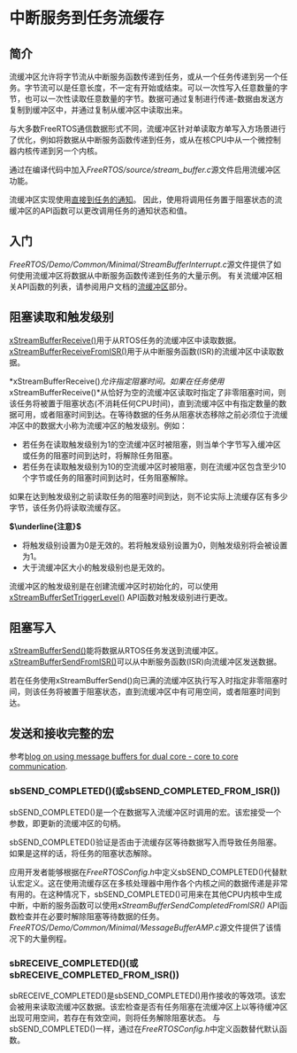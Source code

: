 # 中断服务到任务流缓存

## 简介

流缓冲区允许将字节流从中断服务函数传递到任务，或从一个任务传递到另一个任务。字节流可以是任意长度，不一定有开始或结束。可以一次性写入任意数量的字节，也可以一次性读取任意数量的字节。数据可通过复制进行传递-数据由发送方复制到缓冲区中，并通过复制从缓冲区中读取出来。 

与大多数FreeRTOS通信数据形式不同，流缓冲区针对单读取方单写入方场景进行了优化，例如将数据从中断服务函数传递到任务，或从在核CPU中从一个微控制器内核传递到另一个内核。 

通过在编译代码中加入*FreeRTOS/source/stream_buffer.c*源文件启用流缓冲区功能。

流缓冲区实现使用[直接到任务的通知](https://freertos.org/RTOS-task-notifications.html)。 因此，使用将调用任务置于阻塞状态的流缓冲区的API函数可以更改调用任务的通知状态和值。

## 入门

*FreeRTOS/Demo/Common/Minimal/StreamBufferInterrupt.c*源文件提供了如何使用流缓冲区将数据从中断服务函数传递到任务的大量示例。
有关流缓冲区相关API函数的列表，请参阅用户文档的[流缓冲区](https://freertos.org/RTOS-stream-buffer-API.html)部分。 

## 阻塞读取和触发级别 

[xStreamBufferReceive()](https://freertos.org/xStreamBufferReceive.html)用于从RTOS任务的流缓冲区中读取数据。[xStreamBufferReceiveFromISR()](https://freertos.org/xStreamBufferReceiveFromISR.html)用于从中断服务函数(ISR)的流缓冲区中读取数据。

*xStreamBufferReceive()*允许指定阻塞时间。如果在任务使用*xStreamBufferReceive()*从恰好为空的流缓冲区读取时指定了非零阻塞时间，则该任务将被置于阻塞状态(不消耗任何CPU时间)，直到流缓冲区中有指定数量的数据可用，或者阻塞时间到达。在等待数据的任务从阻塞状态移除之前必须位于流缓冲区中的数据大小称为流缓冲区的触发级别。例如：

*   若任务在读取触发级别为1的空流缓冲区时被阻塞，则当单个字节写入缓冲区或任务的阻塞时间到达时，将解除任务阻塞。
*   若任务在读取触发级别为10的空流缓冲区时被阻塞，则在流缓冲区包含至少10个字节或任务的阻塞时间到达时，任务阻塞解除。 

如果在达到触发级别之前读取任务的阻塞时间到达，则不论实际上流缓存区有多少字节，该任务仍将读取流缓存区。

**$\underline{注意}$**

*   将触发级别设置为0是无效的。若将触发级别设置为0，则触发级别将会被设置为1。
*   大于流缓冲区大小的触发级别也是无效的。 

流缓冲区的触发级别是在创建流缓冲区时初始化的，可以使用[xStreamBufferSetTriggerLevel()](https://freertos.org/xStreamBufferSetTriggerLevel.html) API函数对触发级别进行更改。

## 阻塞写入

[xStreamBufferSend()](https://freertos.org/xStreamBufferSend.html)能将数据从RTOS任务发送到流缓冲区。[xStreamBufferSendFromISR()](https://freertos.org/xStreamBufferSendFromISR.html)可以从中断服务函数(ISR)向流缓冲区发送数据。

若在任务使用xStreamBufferSend()向已满的流缓冲区执行写入时指定非零阻塞时间，则该任务将被置于阻塞状态，直到流缓冲区中有可用空间，或者阻塞时间到达。

## 发送和接收完整的宏 

参考[blog on using message buffers for dual core - core to core communication](https://freertos.org/2020/02/simple-multicore-core-to-core-communication-using-freertos-message-buffers.html).

### sbSEND_COMPLETED()(或sbSEND_COMPLETED_FROM_ISR())

sbSEND_COMPLETED()是一个在数据写入流缓冲区时调用的宏。该宏接受一个参数，即更新的流缓冲区的句柄。

sbSEND_COMPLETED()验证是否由于流缓存区等待数据写入而导致任务阻塞。如果是这样的话，将任务的阻塞状态解除。

应用开发者能够根据在*FreeRTOSConfig.h*中定义sbSEND_COMPLETED()代替默认宏定义。这在使用流缓存区在多核处理器中用作各个内核之间的数据传递是非常有用的。在这种情况下，sbSEND_COMPLETED()可用来在其他CPU内核中生成中断，中断的服务函数可以使用*xStreamBufferSendCompletedFromISR()* API函数检查并在必要时解除阻塞等待数据的任务。*FreeRTOS/Demo/Common/Minimal/MessageBufferAMP.c*源文件提供了该情况下的大量例程。 

### sbRECEIVE_COMPLETED()(或sbRECEIVE_COMPLETED_FROM_ISR())

sbRECEIVE_COMPLETED()是sbSEND_COMPLETED()用作接收的等效项。该宏会被用来读取流缓冲区数据。该宏检查是否有任务阻塞在流缓冲区上以等待缓冲区出现可用空间，若存在有效空间，则将任务解除阻塞状态。 与sbSEND_COMPLETED()一样，通过在*FreeRTOSConfig.h*中定义函数替代默认函数。
